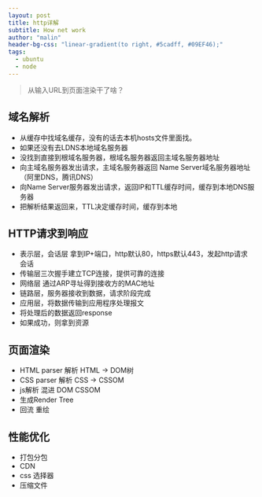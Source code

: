 ```yaml
---
layout: post
title: http详解
subtitle: How net work
author: "malin"
header-bg-css: "linear-gradient(to right, #5cadff, #09EF46);"
tags:
  - ubuntu
  - node
---
```


> 从输入URL到页面渲染干了啥？

## 域名解析

- 从缓存中找域名缓存，没有的话去本机hosts文件里面找。
- 如果还没有去LDNS本地域名服务器
- 没找到直接到根域名服务器，根域名服务器返回主域名服务器地址
- 向主域名服务器发出请求，主域名服务器返回 Name Server域名服务器地址（阿里DNS，腾讯DNS）
- 向Name Server服务器发出请求，返回IP和TTL缓存时间，缓存到本地DNS服务器
- 把解析结果返回来，TTL决定缓存时间，缓存到本地

## HTTP请求到响应

- 表示层，会话层 拿到IP+端口，http默认80，https默认443，发起http请求 会话
- 传输层三次握手建立TCP连接，提供可靠的连接
- 网络层 通过ARP寻址得到接收方的MAC地址
- 链路层，服务器接收到数据，请求阶段完成
- 应用层，将数据传输到应用程序处理报文
- 将处理后的数据返回response
- 如果成功，则拿到资源

## 页面渲染

- HTML parser 解析 HTML -> DOM树
- CSS parser 解析 CSS -> CSSOM
- js解析 混进 DOM CSSOM
- 生成Render Tree
- 回流  重绘

## 性能优化

- 打包分包
- CDN
- css 选择器
- 压缩文件
